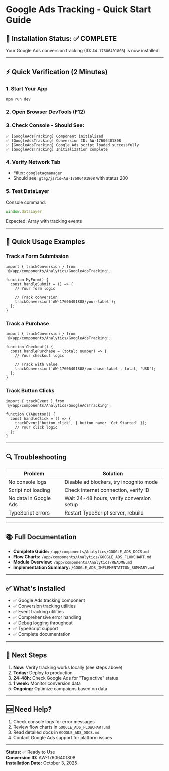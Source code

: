 # Google Ads Tracking - Quick Start Guide

## 🚀 Installation Status: ✅ COMPLETE

Your Google Ads conversion tracking (ID: `AW-17606401808`) is now installed!

---

## ⚡ Quick Verification (2 Minutes)

### 1. Start Your App
```bash
npm run dev
```

### 2. Open Browser DevTools (F12)

### 3. Check Console - Should See:
```
✅ [GoogleAdsTracking] Component initialized
✅ [GoogleAdsTracking] Conversion ID: AW-17606401808
✅ [GoogleAdsTracking] Google Ads script loaded successfully
✅ [GoogleAdsTracking] Initialization complete
```

### 4. Verify Network Tab
- Filter: `googletagmanager`
- Should see: `gtag/js?id=AW-17606401808` with status 200

### 5. Test DataLayer
Console command:
```javascript
window.dataLayer
```

Expected: Array with tracking events

---

## 📝 Quick Usage Examples

### Track a Form Submission
```tsx
import { trackConversion } from '@/app/components/Analytics/GoogleAdsTracking';

function MyForm() {
  const handleSubmit = () => {
    // Your form logic
    
    // Track conversion
    trackConversion('AW-17606401808/your-label');
  };
}
```

### Track a Purchase
```tsx
import { trackConversion } from '@/app/components/Analytics/GoogleAdsTracking';

function Checkout() {
  const handlePurchase = (total: number) => {
    // Your checkout logic
    
    // Track with value
    trackConversion('AW-17606401808/purchase-label', total, 'USD');
  };
}
```

### Track Button Clicks
```tsx
import { trackEvent } from '@/app/components/Analytics/GoogleAdsTracking';

function CTAButton() {
  const handleClick = () => {
    trackEvent('button_click', { button_name: 'Get Started' });
    // Your click logic
  };
}
```

---

## 🔍 Troubleshooting

| Problem | Solution |
|---------|----------|
| No console logs | Disable ad blockers, try incognito mode |
| Script not loading | Check internet connection, verify ID |
| No data in Google Ads | Wait 24-48 hours, verify conversion setup |
| TypeScript errors | Restart TypeScript server, rebuild |

---

## 📚 Full Documentation

- **Complete Guide:** `/app/components/Analytics/GOOGLE_ADS_DOCS.md`
- **Flow Charts:** `/app/components/Analytics/GOOGLE_ADS_FLOWCHART.md`
- **Module Overview:** `/app/components/Analytics/README.md`
- **Implementation Summary:** `/GOOGLE_ADS_IMPLEMENTATION_SUMMARY.md`

---

## ✅ What's Installed

- ✅ Google Ads tracking component
- ✅ Conversion tracking utilities
- ✅ Event tracking utilities
- ✅ Comprehensive error handling
- ✅ Debug logging throughout
- ✅ TypeScript support
- ✅ Complete documentation

---

## 🎯 Next Steps

1. **Now:** Verify tracking works locally (see steps above)
2. **Today:** Deploy to production
3. **24-48h:** Check Google Ads for "Tag active" status
4. **1 week:** Monitor conversion data
5. **Ongoing:** Optimize campaigns based on data

---

## 🆘 Need Help?

1. Check console logs for error messages
2. Review flow charts in `GOOGLE_ADS_FLOWCHART.md`
3. Read detailed docs in `GOOGLE_ADS_DOCS.md`
4. Contact Google Ads support for platform issues

---

**Status:** ✅ Ready to Use  
**Conversion ID:** AW-17606401808  
**Installation Date:** October 3, 2025

